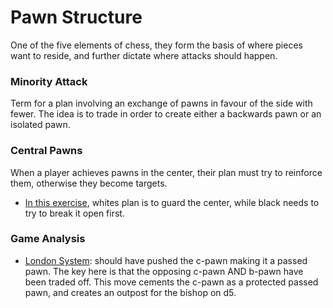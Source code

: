# Pawn Structure
One of the five elements of chess, they form the basis of where pieces want to reside, and further dictate where attacks should happen.

### Minority Attack
Term for a plan involving an exchange of pawns in favour of the side with fewer. The idea is to trade in order to create either a backwards pawn or an isolated pawn.

### Central Pawns
When a player achieves pawns in the center, their plan must try to reinforce them, otherwise they become targets.
- [In this exercise](https://lichess.org/analysis/rnbqk1nr/bpp2ppp/p2p4/8/3PPP2/5N2/PP4PP/RNBQKB1R_w_Kq_-_0_1), whites plan is to guard the center, while black needs to try to break it open first.

### Game Analysis
- [London System](https://lichess.org/C3AepJD6/white#26): should have pushed the c-pawn making it a passed pawn. The key here is that the opposing c-pawn AND b-pawn have been traded off. This move cements the c-pawn as a protected passed pawn, and creates an outpost for the bishop on d5.
